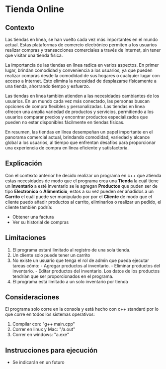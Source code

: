 # Tienda Online

## Contexto

Las tiendas en línea, se han vuelto cada vez más importantes en el mundo actual. Estas plataformas de comercio electrónico permiten a los usuarios realizar compras y transacciones comerciales a través de Internet, sin tener que visitar una tienda física.

La importancia de las tiendas en línea radica en varios aspectos. En primer lugar, brindan comodidad y conveniencia a los usuarios, ya que pueden realizar compras desde la comodidad de sus hogares o cualquier lugar con acceso a Internet. Esto elimina la necesidad de desplazarse físicamente a una tienda, ahorrando tiempo y esfuerzo.

Las tiendas en línea también atienden a las necesidades cambiantes de los usuarios. En un mundo cada vez más conectado, las personas buscan opciones de compra flexibles y personalizadas. Las tiendas en línea ofrecen una amplia variedad de productos y servicios, permitiendo a los usuarios comparar precios y encontrar productos especializados que pueden no estar disponibles fácilmente en tiendas físicas.

En resumen, las tiendas en línea desempeñan un papel importante en el panorama comercial actual, brindando comodidad, variedad y alcance global a los usuarios, al tiempo que enfrentan desafíos para proporcionar una experiencia de compra en línea eficiente y satisfactoria.


## Explicación

Con el contexto anterior he decido realizar un programa en c++ que atienda estas necesidades de modo que el programa crea una <b>Tienda</b> la cuál tiene un <b>Inventario</b> a esté inventario se le agregan <b>Productos</b> que puden ser de tipo <b>Electronico</b> o <b>Alimenticio</b>, estos a su vez pueden ser añadidos a un <b>Carrito</b> el cuál puede ser manipulado por por el <b>Cliente</b> de modo que el cliente puedo añadir productos al carrito, eliminarlos o realizar un pedido, el cliente también podría:
<ul>
    <li>Obtener una factura</li>
    <li>Ver su historial de compras</li>
</ul> 


## Limitaciones
<ol>
    <li>El programa estará limitado al registro de una sola tienda.</li>
    <li>Un cliente solo puede tener un carrito</li>
    <li> No existe un usuario que tenga el rol de admin que pueda ejecutar tareas cómo:
    - Agregar productos al inventario.
    - Eliminar productos del inventario.
    - Editar productos del inventario.
    Los datos de los productos tendrían que ser proporcionados en el programa.
    </li>
    <li>El programa está limitado a un solo inventario por tienda</li>
</ol> 


## Consideraciones
El programa solo corre en la consola y está hecho con c++ standard por lo que corre en todos los sistemas operativos:

<ol>
    <li>Compilar con: "g++ main.cpp"</li>
    <li>Correr en linux y Mac: "/a.out"</li>
    <li>Correr en windows: "a.exe"</li>
</ol>

## Instrucciones para ejecución
- Se indicarán en un futuro